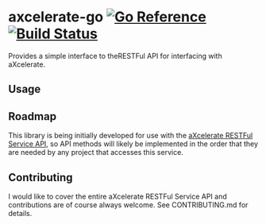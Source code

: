 # axcelerate-go [![Go Reference](https://pkg.go.dev/badge/github.com/chrisjoyce911/axcelerate.svg)](https://pkg.go.dev/github.com/chrisjoyce911/axcelerate) [![Build Status](https://travis-ci.org/multiplay/go-battleye.svg?branch=master)](https://travis-ci.org/chrisjoyce911/axcelerate)

Provides a simple interface to theRESTFul API for interfacing with aXcelerate.

## Usage

## Roadmap

This library is being initially developed for use with the [aXcelerate RESTFul Service API](https://admin.axcelerate.com.au/apidocs/), so API methods will likely be implemented in the order that they are needed by any project that accesses this service.

## Contributing

I would like to cover the entire aXcelerate RESTFul Service API and contributions are of course always welcome. See CONTRIBUTING.md for details.
